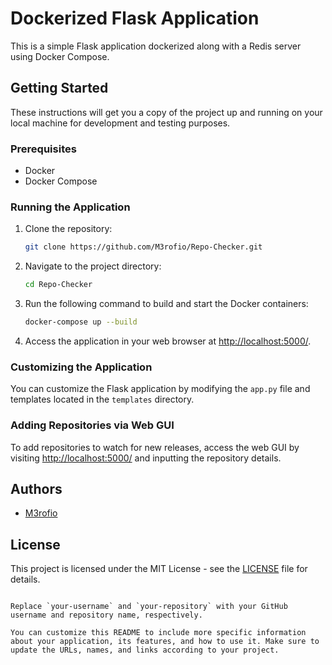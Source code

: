 # Dockerized Flask Application

This is a simple Flask application dockerized along with a Redis server using Docker Compose.

## Getting Started

These instructions will get you a copy of the project up and running on your local machine for development and testing purposes.

### Prerequisites

- Docker
- Docker Compose

### Running the Application

1. Clone the repository:

   ```bash
   git clone https://github.com/M3rofio/Repo-Checker.git
   ```

2. Navigate to the project directory:

   ```bash
   cd Repo-Checker
   ```

3. Run the following command to build and start the Docker containers:

   ```bash
   docker-compose up --build
   ```

4. Access the application in your web browser at [http://localhost:5000/](http://localhost:5000/).

### Customizing the Application

You can customize the Flask application by modifying the `app.py` file and templates located in the `templates` directory.

### Adding Repositories via Web GUI

To add repositories to watch for new releases, access the web GUI by visiting [http://localhost:5000/](http://localhost:5000/) and inputting the repository details.

## Authors

- [M3rofio](https://github.com/M3rofio/)

## License

This project is licensed under the MIT License - see the [LICENSE](LICENSE) file for details.
```

Replace `your-username` and `your-repository` with your GitHub username and repository name, respectively.

You can customize this README to include more specific information about your application, its features, and how to use it. Make sure to update the URLs, names, and links according to your project.
